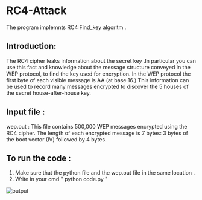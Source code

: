 # RC4-Attack

The program implemnts RC4 Find_key algoritm .

## Introduction:
The RC4 cipher leaks information about the secret key .In particular you can use this fact and knowledge about
the message structure conveyed in the WEP protocol, to find the key used for encryption. In the WEP protocol the first
byte of each visible message is AA (at base 16.) This information can be used to record many messages encrypted to 
discover the 5 houses of the secret house-after-house key.

## Input file :
   wep.out : This file contains 500,000 WEP messages encrypted using the RC4 cipher.
             The length of each encrypted message is 7 bytes: 3 bytes of the boot vector (IV) followed by 4 bytes.
             
## To run the code :
   1) Make sure that the python file and the wep.out file in the same location .
   2) Write in your cmd  " python code.py "
   
![output](https://user-images.githubusercontent.com/57844508/122950177-ec633300-d384-11eb-9d6b-6e4ccc3ab546.png)
